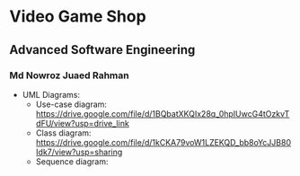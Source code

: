 # Video Game Shop
## Advanced Software Engineering
### Md Nowroz Juaed Rahman

- UML Diagrams:
    - Use-case diagram: https://drive.google.com/file/d/1BQbatXKQIx28q_0hpIUwcG4tOzkvTdFU/view?usp=drive_link
    - Class diagram: https://drive.google.com/file/d/1kCKA79voW1LZEKQD_bb8oYcJJB80Idk7/view?usp=sharing
    - Sequence diagram: 
